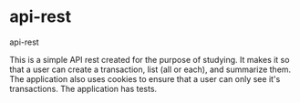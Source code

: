 # api-rest
api-rest

This is a simple API rest created for the purpose of studying. It makes it so that a user can create a transaction, list (all or each), and summarize them.
The application also uses cookies to ensure that a user can only see it's transactions.
The application has tests.
